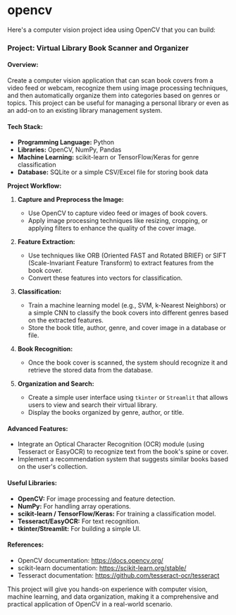 # opencv

Here's a computer vision project idea using OpenCV that you can build:

### **Project: Virtual Library Book Scanner and Organizer**

#### **Overview:**
Create a computer vision application that can scan book covers from a video feed or webcam, recognize them using image processing techniques, and then automatically organize them into categories based on genres or topics. This project can be useful for managing a personal library or even as an add-on to an existing library management system.

#### **Tech Stack:**
- **Programming Language:** Python
- **Libraries:** OpenCV, NumPy, Pandas
- **Machine Learning:** scikit-learn or TensorFlow/Keras for genre classification
- **Database:** SQLite or a simple CSV/Excel file for storing book data

**Project Workflow:**

1. **Capture and Preprocess the Image:**
   - Use OpenCV to capture video feed or images of book covers.
   - Apply image processing techniques like resizing, cropping, or applying filters to enhance the quality of the cover image.

2. **Feature Extraction:**
   - Use techniques like ORB (Oriented FAST and Rotated BRIEF) or SIFT (Scale-Invariant Feature Transform) to extract features from the book cover.
   - Convert these features into vectors for classification.

3. **Classification:**
   - Train a machine learning model (e.g., SVM, k-Nearest Neighbors) or a simple CNN to classify the book covers into different genres based on the extracted features.
   - Store the book title, author, genre, and cover image in a database or file.

4. **Book Recognition:**
   - Once the book cover is scanned, the system should recognize it and retrieve the stored data from the database.

5. **Organization and Search:**
   - Create a simple user interface using `tkinter` or `Streamlit` that allows users to view and search their virtual library.
   - Display the books organized by genre, author, or title.

#### **Advanced Features:**
- Integrate an Optical Character Recognition (OCR) module (using Tesseract or EasyOCR) to recognize text from the book's spine or cover.
- Implement a recommendation system that suggests similar books based on the user's collection.

#### **Useful Libraries:**
- **OpenCV:** For image processing and feature detection.
- **NumPy:** For handling array operations.
- **scikit-learn / TensorFlow/Keras:** For training a classification model.
- **Tesseract/EasyOCR:** For text recognition.
- **tkinter/Streamlit:** For building a simple UI.

#### **References:**
- OpenCV documentation: https://docs.opencv.org/
- scikit-learn documentation: https://scikit-learn.org/stable/
- Tesseract documentation: https://github.com/tesseract-ocr/tesseract

This project will give you hands-on experience with computer vision, machine learning, and data organization, making it a comprehensive and practical application of OpenCV in a real-world scenario.

